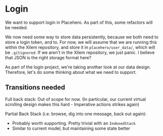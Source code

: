# Login

We want to support login in Placehero. As part of this, some refactors will be needed.

We now need some way to store data persistently, because we both need to store a login token, and to.
For now, we will assume that we are running this within the Xilem repository, and store it in `placehero/user_data/`, which will be `.gitignored`.
If we aren't in the Xilem repository, we just panic.
I believe that JSON is the right storage format here?

As part of the login project, we're taking another look at our data design.
Therefore, let's do some thinking about what we need to support.

## Transitions needed

Full back stack:
Out of scope for now.
(In particular, our current virtual scrolling design makes this hard - Imperative actions strikes again)

Partial Back Stack (i.e. browse, dig into one message, back out again):

- Probably worth supporting. Pretty trivial with an `IndexedStack`
- Similar to current model, but maintaining some state better
